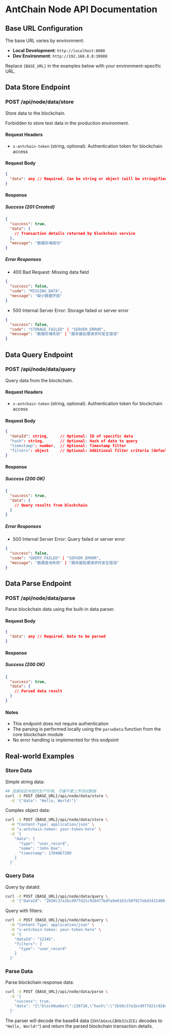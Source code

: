 # AntChain Node API Documentation

## Base URL Configuration

The base URL varies by environment:

- **Local Development**: `http://localhost:8080`
- **Dev Environment**: `http://192.168.8.8:30980`
<!-- - **Production**: `http://123.57.86.188:32081` -->

Replace `{BASE_URL}` in the examples below with your environment-specific URL.

## Data Store Endpoint

### POST /api/node/data/store

Store data to the blockchain. 

Forbidden to store test data in the production environment.

#### Request Headers

- `x-antchain-token` (string, optional): Authentication token for blockchain access

#### Request Body

```json
{
  "data": any // Required. Can be string or object (will be stringified)
}
```

#### Response

##### Success (201 Created)

```json
{
  "success": true,
  "data": {
    // Transaction details returned by blockchain service
  },
  "message": "数据存储成功"
}
```

##### Error Responses

- 400 Bad Request: Missing data field

```json
{
  "success": false,
  "code": "MISSING_DATA",
  "message": "缺少数据字段"
}
```

- 500 Internal Server Error: Storage failed or server error

```json
{
  "success": false,
  "code": "STORAGE_FAILED" | "SERVER_ERROR",
  "message": "数据存储失败" | "服务器处理请求时发生错误"
}
```

## Data Query Endpoint

### POST /api/node/data/query

Query data from the blockchain.

#### Request Headers

- `x-antchain-token` (string, optional): Authentication token for blockchain access

#### Request Body

```json
{
  "dataId": string,     // Optional: ID of specific data
  "hash": string,       // Optional: Hash of data to query
  "timestamp": number,  // Optional: Timestamp filter
  "filters": object     // Optional: Additional filter criteria (default: {})
}
```

#### Response

##### Success (200 OK)

```json
{
  "success": true,
  "data": {
    // Query results from blockchain
  }
}
```

##### Error Responses

- 500 Internal Server Error: Query failed or server error

```json
{
  "success": false,
  "code": "QUERY_FAILED" | "SERVER_ERROR",
  "message": "数据查询失败" | "服务器处理请求时发生错误"
}
```

## Data Parse Endpoint

### POST /api/node/data/parse

Parse blockchain data using the built-in data parser.

#### Request Body

```json
{
  "data": any // Required. Data to be parsed
}
```

#### Response

##### Success (200 OK)

```json
{
  "success": true,
  "data": {
    // Parsed data result
  }
}
```

#### Notes

- This endpoint does not require authentication
- The parsing is performed locally using the `parseData` function from the core blockchain module
- No error handling is implemented for this endpoint

## Real-world Examples

### Store Data

Simple string data:

```bash
## 连接到区块链的生产环境, 尽量不要上传测试数据
curl -X POST {BASE_URL}/api/node/data/store \
  -d '{"data": "Hello, World!"}'
```

Complex object data:

```bash
curl -X POST {BASE_URL}/api/node/data/store \
  -H "Content-Type: application/json" \
  -H "x-antchain-token: your-token-here" \
  -d '{
    "data": {
      "type": "user_record",
      "name": "John Doe",
      "timestamp": 1704067200
    }
  }'
```

### Query Data

Query by dataId:

```bash
curl -X POST {BASE_URL}/api/node/data/query \
  -d '{"dataId": "2b50c37a1bcd977d21c928477bdfa9e8163c50f927e6d3431488fc0067fab210"}'
```

Query with filters:

```bash
curl -X POST {BASE_URL}/api/node/data/query \
  -H "Content-Type: application/json" \
  -H "x-antchain-token: your-token-here" \
  -d '{
    "dataId": "12345",
    "filters": {
      "type": "user_record"
    }
  }'
```

### Parse Data

Parse blockchain response data:

```bash
curl -X POST {BASE_URL}/api/node/data/parse \
  -d '{
    "success": true,
    "data": "{\"blockNumber\":220718,\"hash\":\"2b50c37a1bcd977d21c928477bdfa9e8163c50f927e6d3431488fc0067fab210\",\"transactionDO\":{\"data\":\"IkhlbGxvLCBXb3JsZCEi\",\"timestamp\":1750814699065,\"txType\":\"TX_DEPOSIT_DATA\"}}"
  }'
```

The parser will decode the base64 data (`IkhlbGxvLCBXb3JsZCEi` decodes to `"Hello, World!"`) and return the parsed blockchain transaction details.
